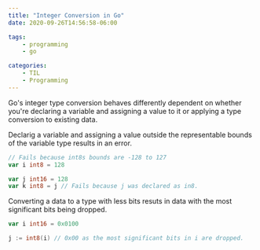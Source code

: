 ```yaml
---
title: "Integer Conversion in Go"
date: 2020-09-26T14:56:58-06:00

tags:
    - programming
    - go

categories:
    - TIL
    - Programming
---
```


Go's integer type conversion behaves differently dependent on whether you're declaring a variable and assigning a value to it or applying a type conversion to existing data.

Declarig a variable and assigning a value outside the representable bounds of the variable type results in an error.

```go
// Fails because int8s bounds are -128 to 127
var i int8 = 128

var j int16 = 128
var k int8 = j // Fails because j was declared as in8.
```

Converting a data to a type with less bits resuts in data with the most significant bits being dropped.

```go
var i int16 = 0x0100

j := int8(i) // 0x00 as the most significant bits in i are dropped.
```